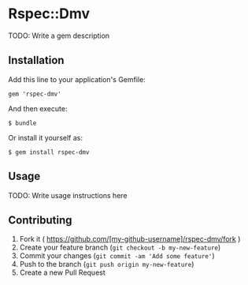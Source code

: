 # Rspec::Dmv

TODO: Write a gem description

## Installation

Add this line to your application's Gemfile:

    gem 'rspec-dmv'

And then execute:

    $ bundle

Or install it yourself as:

    $ gem install rspec-dmv

## Usage

TODO: Write usage instructions here

## Contributing

1. Fork it ( https://github.com/[my-github-username]/rspec-dmv/fork )
2. Create your feature branch (`git checkout -b my-new-feature`)
3. Commit your changes (`git commit -am 'Add some feature'`)
4. Push to the branch (`git push origin my-new-feature`)
5. Create a new Pull Request
